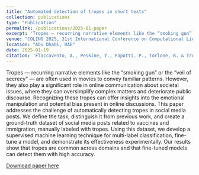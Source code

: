 ```yaml
---
title: "Automated detection of tropes in short texts"
collection: publications
type: "Publication"
permalink: /publications/2025-01-paper
excerpt: 'Tropes — recurring narrative elements like the “smoking gun” or the “veil of secrecy” — are often used in movies to convey familiar patterns. However, they also play a significant role in online communication about societal issues, where they can oversimplify complex matters and deteriorate public discourse. Recognizing these tropes can offer insights into the emotional manipulation and potential bias present in online discussions. This paper addresses the challenge of automatically detecting tropes in social media posts. We define the task, distinguish it from previous work, and create a ground-truth dataset of social media posts related to vaccines and immigration, manually labeled with tropes. Using this dataset, we develop a supervised machine learning technique for multi-label classification, fine-tune a model, and demonstrate its effectiveness experimentally. Our results show that tropes are common across domains and that fine-tuned models can detect them with high accuracy.'
venue: "COLING 2025, 31st International Conference on Computational Linguistics"
location: "Abu Dhabi, UAE"
date: 2025-01-19
citation: 'Flaccavento, A., Peskine, Y., Papotti, P., Torlone, R. & Troncy, R.. Automated detection of tropes in short texts'
---
```

Tropes — recurring narrative elements like the “smoking gun” or the “veil of secrecy” — are often used in movies to convey familiar patterns. However, they also play a significant role in online communication about societal issues, where they can oversimplify complex matters and deteriorate public discourse. Recognizing these tropes can offer insights into the emotional manipulation and potential bias present in online discussions. This paper addresses the challenge of automatically detecting tropes in social media posts. We define the task, distinguish it from previous work, and create a ground-truth dataset of social media posts related to vaccines and immigration, manually labeled with tropes. Using this dataset, we develop a supervised machine learning technique for multi-label classification, fine-tune a model, and demonstrate its effectiveness experimentally. Our results show that tropes are common across domains and that fine-tuned models can detect them with high accuracy.

[Download paper here](https://www.eurecom.fr/en/publication/8028)
